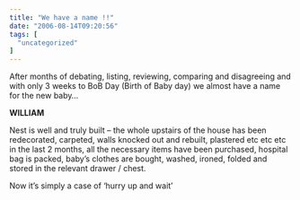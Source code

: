 ```yaml
---
title: "We have a name !!"
date: "2006-08-14T09:20:56"
tags: [
  "uncategorized"
]
---
```

After months of debating, listing, reviewing, comparing and disagreeing and with only 3 weeks to BoB Day (Birth of Baby day) we almost have a name for the new baby…

**WILLIAM**

Nest is well and truly built – the whole upstairs of the house has been redecorated, carpeted, walls knocked out and rebuilt, plastered etc etc etc in the last 2 months, all the necessary items have been purchased, hospital bag is packed, baby’s clothes are bought, washed, ironed, folded and stored in the relevant drawer / chest.

Now it’s simply a case of ‘hurry up and wait’